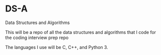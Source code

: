# DS-A
Data Structures and Algorithms

This will be a repo of all the data structures and algorithms that I code for the coding interview prep repo

The languages I use will be C, C++, and Python 3.
